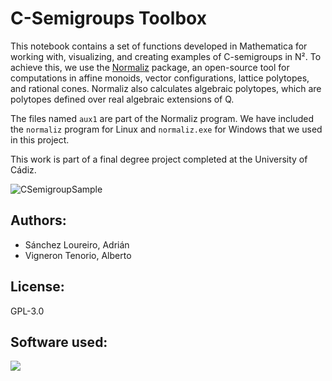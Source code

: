 # C-Semigroups Toolbox

This notebook contains a set of functions developed in Mathematica for working with, visualizing, and creating examples of C-semigroups in N². To achieve this, we use the [Normaliz](https://www.normaliz.uni-osnabrueck.de/) package, an open-source tool for computations in affine monoids, vector configurations, lattice polytopes, and rational cones. Normaliz also calculates algebraic polytopes, which are polytopes defined over real algebraic extensions of Q. 

The files named `aux1` are part of the Normaliz program. We have included the `normaliz` program for Linux and `normaliz.exe` for Windows that we used in this project.

This work is part of a final degree project completed at the University of Cádiz.

![CSemigroupSample](https://github.com/user-attachments/assets/f770d44f-02b4-41f0-8da0-1d9500d486d6)

## Authors:
- Sánchez Loureiro, Adrián
- Vigneron Tenorio, Alberto
  
## License:
GPL-3.0

## Software used:
[![](https://www.normaliz.uni-osnabrueck.de/wp-content/uploads/2015/12/Normaliz_logo_gross.png)](https://www.normaliz.uni-osnabrueck.de/)
